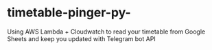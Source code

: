 # timetable-pinger-py-
Using AWS Lambda + Cloudwatch to read your timetable from Google Sheets and keep you updated with Telegram bot API

